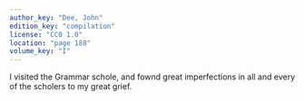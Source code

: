 ```yaml
---
author_key: "Dee, John"
edition_key: "compilation"
license: "CC0 1.0"
location: "page 188"
volume_key: "I"
---
```

I visited the Grammar schole, and fownd great imperfections in all and every of
the scholers to my great grief.
